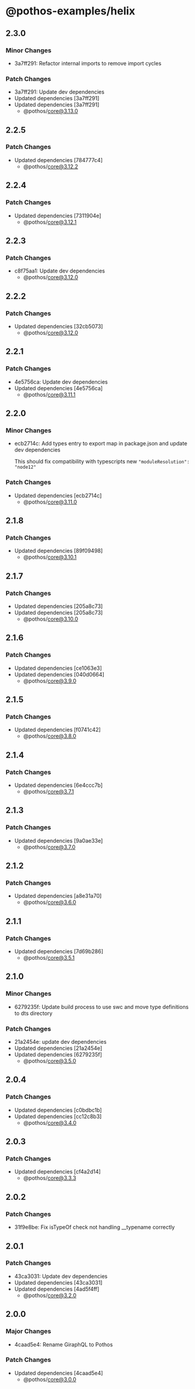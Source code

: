 # @pothos-examples/helix

## 2.3.0

### Minor Changes

- 3a7ff291: Refactor internal imports to remove import cycles

### Patch Changes

- 3a7ff291: Update dev dependencies
- Updated dependencies [3a7ff291]
- Updated dependencies [3a7ff291]
  - @pothos/core@3.13.0

## 2.2.5

### Patch Changes

- Updated dependencies [784777c4]
  - @pothos/core@3.12.2

## 2.2.4

### Patch Changes

- Updated dependencies [7311904e]
  - @pothos/core@3.12.1

## 2.2.3

### Patch Changes

- c8f75aa1: Update dev dependencies
  - @pothos/core@3.12.0

## 2.2.2

### Patch Changes

- Updated dependencies [32cb5073]
  - @pothos/core@3.12.0

## 2.2.1

### Patch Changes

- 4e5756ca: Update dev dependencies
- Updated dependencies [4e5756ca]
  - @pothos/core@3.11.1

## 2.2.0

### Minor Changes

- ecb2714c: Add types entry to export map in package.json and update dev dependencies

  This should fix compatibility with typescripts new `"moduleResolution": "node12"`

### Patch Changes

- Updated dependencies [ecb2714c]
  - @pothos/core@3.11.0

## 2.1.8

### Patch Changes

- Updated dependencies [89f09498]
  - @pothos/core@3.10.1

## 2.1.7

### Patch Changes

- Updated dependencies [205a8c73]
- Updated dependencies [205a8c73]
  - @pothos/core@3.10.0

## 2.1.6

### Patch Changes

- Updated dependencies [ce1063e3]
- Updated dependencies [040d0664]
  - @pothos/core@3.9.0

## 2.1.5

### Patch Changes

- Updated dependencies [f0741c42]
  - @pothos/core@3.8.0

## 2.1.4

### Patch Changes

- Updated dependencies [6e4ccc7b]
  - @pothos/core@3.7.1

## 2.1.3

### Patch Changes

- Updated dependencies [9a0ae33e]
  - @pothos/core@3.7.0

## 2.1.2

### Patch Changes

- Updated dependencies [a8e31a70]
  - @pothos/core@3.6.0

## 2.1.1

### Patch Changes

- Updated dependencies [7d69b286]
  - @pothos/core@3.5.1

## 2.1.0

### Minor Changes

- 6279235f: Update build process to use swc and move type definitions to dts directory

### Patch Changes

- 21a2454e: update dev dependencies
- Updated dependencies [21a2454e]
- Updated dependencies [6279235f]
  - @pothos/core@3.5.0

## 2.0.4

### Patch Changes

- Updated dependencies [c0bdbc1b]
- Updated dependencies [cc12c8b3]
  - @pothos/core@3.4.0

## 2.0.3

### Patch Changes

- Updated dependencies [cf4a2d14]
  - @pothos/core@3.3.3

## 2.0.2

### Patch Changes

- 31f9e8be: Fix isTypeOf check not handling \_\_typename correctly

## 2.0.1

### Patch Changes

- 43ca3031: Update dev dependencies
- Updated dependencies [43ca3031]
- Updated dependencies [4ad5f4ff]
  - @pothos/core@3.2.0

## 2.0.0

### Major Changes

- 4caad5e4: Rename GiraphQL to Pothos

### Patch Changes

- Updated dependencies [4caad5e4]
  - @pothos/core@3.0.0
